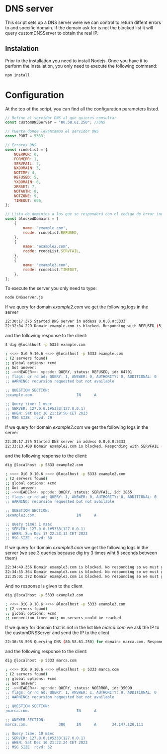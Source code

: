 # DNS server

This script sets up a DNS server were we can control to return diffent errors to and specific domain. If the domain ask for is not the blocked list it will query customDNSServer to obtain the real IP.

## Instalation

Prior to the installation you need to install Nodejs. Once you have it to perform the installation, you only need to execute the following command:

```bash
npm install
```

# Configuration

At the top of the script, you can find all the configuration parameters listed.

```js
// Define el servidor DNS al que quieres consultar
const customDNSServer = "80.58.61.250"; //DNS

// Puerto donde levantamos el servidor DNS
const PORT = 5333;

// Errores DNS
const rcodeList = {
	NOERROR: 0,
	FORMERR: 1,
	SERVFAIL: 2,
	NXDOMAIN: 3,
	NOTIMP: 4,
	REFUSED: 5,
	YXDOMAIN: 6,
	XRRSET: 7,
	NOTAUTH: 8,
	NOTZONE: 9,
	TIMEOUT: 666,
};

// Lista de dominios a los que se responderá con el codigo de error indicado en rcode
const blockedDomains = [
	{
		name: "example.com",
		rcode: rcodeList.REFUSED,
	},
	{
		name: "example2.com",
		rcode: rcodeList.SERVFAIL,
	},
	{
		name: "example3.com",
		rcode: rcodeList.TIMEOUT,
	},
];
```

To execute the server you only need to type:

```bash
node DNSserver.js
```

If we query for domain _example2.com_ we get the following logs in the server

```bash
22:30:17.375 Started DNS server in addess 0.0.0.0:5333
22:32:04.229 Domain example.com is blocked. Responding with REFUSED (5)
```

and the following response to the client:

```bash
$ dig @localhost -p 5333 example.com

; <<>> DiG 9.10.6 <<>> @localhost -p 5333 example.com
; (2 servers found)
;; global options: +cmd
;; Got answer:
;; ->>HEADER<<- opcode: QUERY, status: REFUSED, id: 64701
;; flags: qr rd ad; QUERY: 1, ANSWER: 0, AUTHORITY: 0, ADDITIONAL: 0
;; WARNING: recursion requested but not available

;; QUESTION SECTION:
;example.com.                   IN      A

;; Query time: 1 msec
;; SERVER: 127.0.0.1#5333(127.0.0.1)
;; WHEN: Sat Dec 16 21:19:56 CET 2023
;; MSG SIZE  rcvd: 29
```

If we query for domain _example2.com_ we get the following logs in the server

```bash
22:30:17.375 Started DNS server in addess 0.0.0.0:5333
22:33:13.400 Domain example2.com is blocked. Responding with SERVFAIL (2)
```

and the following response to the client:

```bash
dig @localhost -p 5333 example2.com

; <<>> DiG 9.10.6 <<>> @localhost -p 5333 example2.com
; (2 servers found)
;; global options: +cmd
;; Got answer:
;; ->>HEADER<<- opcode: QUERY, status: SERVFAIL, id: 2855
;; flags: qr rd ad; QUERY: 1, ANSWER: 0, AUTHORITY: 0, ADDITIONAL: 0
;; WARNING: recursion requested but not available

;; QUESTION SECTION:
;example2.com.                  IN      A

;; Query time: 1 msec
;; SERVER: 127.0.0.1#5333(127.0.0.1)
;; WHEN: Sun Dec 17 22:33:13 CET 2023
;; MSG SIZE  rcvd: 30
```

If we query for domain _example3.com_ we get the following logs in the server (we see 3 queries because dig try 3 times wiht 5 seconds between them)

```bash
22:34:49.356 Domain example3.com is blocked. No responding so we must get a TIMEOUT in the DNS client
22:34:55.364 Domain example3.com is blocked. No responding so we must get a TIMEOUT in the DNS client
22:35:01.372 Domain example3.com is blocked. No responding so we must get a TIMEOUT in the DNS client
```

And no response is given to the client

```bash
dig @localhost -p 5333 example3.com

; <<>> DiG 9.10.6 <<>> @localhost -p 5333 example3.com
; (2 servers found)
;; global options: +cmd
;; connection timed out; no servers could be reached
```

If we query for domain that is not in the list like _marca.com_ we ask the IP to the customDNSServer and send the IP to the client

```bash
22:36:36.598 Querying DNS (80.58.61.250) for domain: marca.com. Responding IP 34.147.120.111
```

and the following response to the client:

```bash
dig @localhost -p 5333 marca.com

; <<>> DiG 9.10.6 <<>> @localhost -p 5333 marca.com
; (2 servers found)
;; global options: +cmd
;; Got answer:
;; ->>HEADER<<- opcode: QUERY, status: NOERROR, id: 35099
;; flags: qr rd ad; QUERY: 1, ANSWER: 1, AUTHORITY: 0, ADDITIONAL: 0
;; WARNING: recursion requested but not available

;; QUESTION SECTION:
;marca.com.                     IN      A

;; ANSWER SECTION:
marca.com.              300     IN      A       34.147.120.111

;; Query time: 10 msec
;; SERVER: 127.0.0.1#5333(127.0.0.1)
;; WHEN: Sat Dec 16 21:22:24 CET 2023
;; MSG SIZE  rcvd: 52
```
